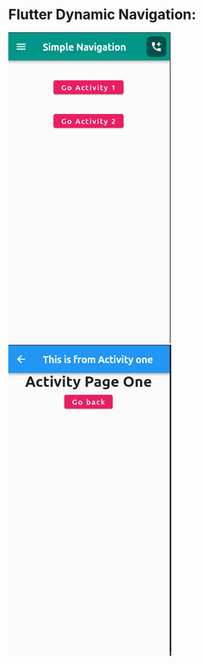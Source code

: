 # Flutter Dynamic Navigation:
![Simple Navigator output 1](images/dynamic-navigation-output.png)
![Simple Navigator output 2](images/output-2.png)
